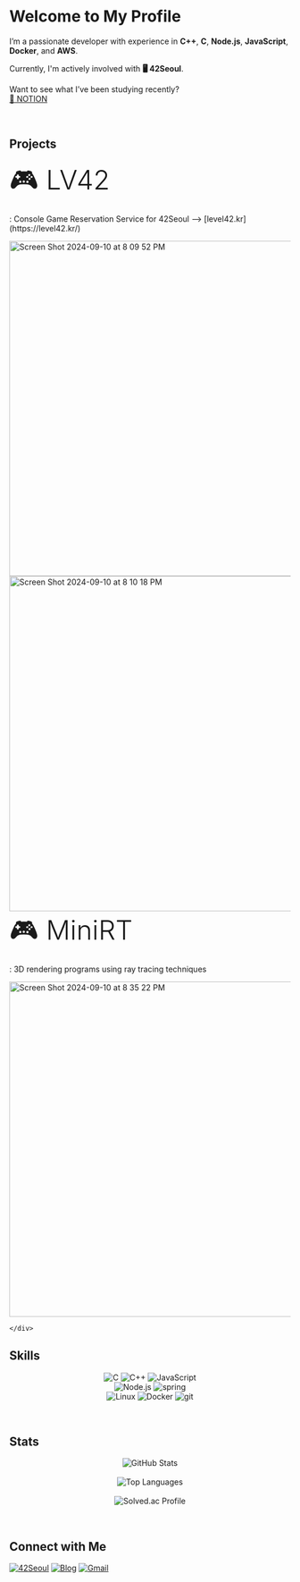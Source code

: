 <div align="left">
  <h1>Welcome to My Profile</h1>
  <p>
    I’m a passionate developer with experience in <strong>C++</strong>, <strong>C</strong>, <strong>Node.js</strong>, <strong>JavaScript</strong>, <strong>Docker</strong>, and <strong>AWS</strong>.
  </p>
  
  <p>
    Currently, I'm actively involved with <strong>🖥 42Seoul</strong>.
  </p>

  <p>
    Want to see what I’ve been studying recently?
    <br>
    <a href="https://junkim2.notion.site/JUNKIM-S-LEARNING-RECORD-fa7c5cc675f2469693827371d7e78df8?pvs=74" target="_blank">📙 NOTION</a>
  </p>
  <br/>
</div>
<div align="left">
  <h2>Projects</h2>
    <div>
      <h3 style="font-size: 48px; font-weight: 300; list-style-type: none; margin: 0; padding: 0;">🎮 LV42</h3>
      <p>  : Console Game Reservation Service for 42Seoul  -->  [level42.kr](https://level42.kr/) </p>
      <img src="https://github-readme-stats.vercel.app/api/pin/?username=Rillmo&repo=lv42-Backend" alt=""/><br/>
      <img width="600" alt="Screen Shot 2024-09-10 at 8 09 52 PM" src="https://github.com/user-attachments/assets/01031266-989a-4f4a-ad79-3dfc525c99b1">
      <img width="600" alt="Screen Shot 2024-09-10 at 8 10 18 PM" src="https://github.com/user-attachments/assets/2c787d75-13d6-499a-bc64-ea2df57abe9b">
    </div>
    <div>
      <h3 style="font-size: 48px; font-weight: 300; list-style-type: none; margin: 0; padding: 0;">🎮 MiniRT</h3>
      <p>  : 3D rendering programs using ray tracing techniques</p>
      <img src="https://github-readme-stats.vercel.app/api/pin/?username=Rillmo&repo=MiniRT" alt=""/><br/>
      <img width="600" alt="Screen Shot 2024-09-10 at 8 35 22 PM" src="https://github.com/user-attachments/assets/5e5ba153-7ed7-483e-b20c-baf2d468cc63">

    </div>
  <h2>Skills</h2>
  <p align="center">
    <img src="https://img.shields.io/badge/C-000000?style=for-the-badge&logo=c&logoColor=white" alt="C"/>
    <img src="https://img.shields.io/badge/C++-000000?style=for-the-badge&logo=cplusplus&logoColor=white" alt="C++"/>
    <img src="https://img.shields.io/badge/JavaScript-000000?style=for-the-badge&logo=javascript&logoColor=white" alt="JavaScript"/><br/>
    <img src="https://img.shields.io/badge/Node.js-000000?style=for-the-badge&logo=nodedotjs&logoColor=white" alt="Node.js"/>
    <img src="https://img.shields.io/badge/Spring-000000?style=for-the-badge&logo=spring&logoColor=white" alt="spring"/><br/>
    <img src="https://img.shields.io/badge/Linux-000000?style=for-the-badge&logo=linux&logoColor=white" alt="Linux"/>
    <img src="https://img.shields.io/badge/Docker-000000?style=for-the-badge&logo=docker&logoColor=white" alt="Docker"/>
    <img src="https://img.shields.io/badge/git-000000?style=for-the-badge&logo=git&logoColor=white" alt="git"/>
  </p>
  <br/>
  <h2 align="left">Stats</h2>
  <p align="center">
    <img src="https://github-readme-stats.vercel.app/api?username=Rillmo&theme=dark&show_icons=true" alt="GitHub Stats"/><br/><br/>
    <img src="https://github-readme-stats.vercel.app/api/top-langs/?username=Rillmo&hide=java,html" alt="Top Languages"/><br/><br/>
    <img src="http://mazassumnida.wtf/api/generate_badge?boj=maxman306" alt="Solved.ac Profile"/><br/>
  </p>
  <br/>
  <h2 align="left">Connect with Me</h2>
  <p>
    <a href="https://42seoul.kr/seoul42/main/view" target="_blank"><img src="https://img.shields.io/badge/42Seoul-000000?style=flat-square&logo=42&logoColor=white" alt="42Seoul"/></a>
    <a href="https://junkim2.notion.site/JUNKIM-S-LEARNING-RECORD-fa7c5cc675f2469693827371d7e78df8?pvs=74" target="_blank"><img src="https://img.shields.io/badge/BLOG-282828?style=flat-square&logo=Notion&logoColor=white" alt="Blog"/></a>
    <a href="mailto:maxman306@gmail.com" target="_blank"><img src="https://img.shields.io/badge/maxman306@gmail.com-EA4335?style=flat-square&logo=Gmail&logoColor=white" alt="Gmail"/></a>
  </p>
</div>
